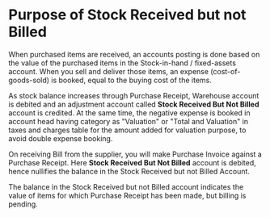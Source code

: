 
# Purpose of Stock Received but not Billed



When purchased items are received, an accounts posting is done based on the value of the purchased items in the Stock-in-hand / fixed-assets account. When you sell and deliver those items, an expense (cost-of-goods-sold) is booked, equal to the buying cost of the items.


As stock balance increases through Purchase Receipt, Warehouse account is debited and an adjustment account called **Stock Received But Not Billed** account is credited. At the same time, the negative expense is booked in account head having category as "Valuation" or "Total and Valuation" in taxes and charges table for the amount added for valuation purpose, to avoid double expense booking.


On receiving Bill from the supplier, you will make Purchase Invoice against a Purchase Receipt. Here **Stock Received But Not Billed** account is debited, hence nullifies the balance in the Stock Received but not Billed Account.


The balance in the Stock Received but not Billed account indicates the value of items for which Purchase Receipt has been made, but billing is pending.




